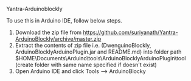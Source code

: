 Yantra-Arduinoblockly

To use this in Arduino IDE, follow below steps.
 1. Download the zip file from https://github.com/suriyanath/Yantra-ArduinoBlockly/archive/master.zip
 2. Extract the contents of zip file i.e. (DwenguinoBlockly, ArduinoBlocklyArduinoPlugin.jar and README.md) into folder path 
 $HOME\Documents\Arduino\tools\ArduinoBlocklyArduinoPlugin\tool  (create folder with same name specified if doesn't exist)
 3. Open Arduino IDE and click Tools --> ArduinoBlocky
